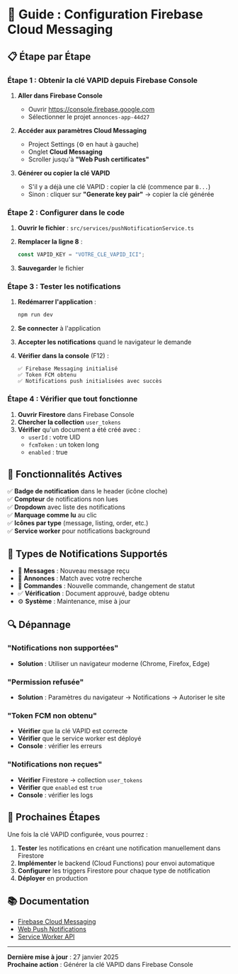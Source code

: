 # 🔔 Guide : Configuration Firebase Cloud Messaging

## 📋 Étape par Étape

### Étape 1 : Obtenir la clé VAPID depuis Firebase Console

1. **Aller dans Firebase Console**
   - Ouvrir https://console.firebase.google.com
   - Sélectionner le projet `annonces-app-44d27`

2. **Accéder aux paramètres Cloud Messaging**
   - Project Settings (⚙️ en haut à gauche)
   - Onglet **Cloud Messaging**
   - Scroller jusqu'à **"Web Push certificates"**

3. **Générer ou copier la clé VAPID**
   - S'il y a déjà une clé VAPID : copier la clé (commence par `B...`)
   - Sinon : cliquer sur **"Generate key pair"** → copier la clé générée

### Étape 2 : Configurer dans le code

1. **Ouvrir le fichier** : `src/services/pushNotificationService.ts`

2. **Remplacer la ligne 8** :
   ```typescript
   const VAPID_KEY = "VOTRE_CLE_VAPID_ICI";
   ```

3. **Sauvegarder** le fichier

### Étape 3 : Tester les notifications

1. **Redémarrer l'application** :
   ```bash
   npm run dev
   ```

2. **Se connecter** à l'application

3. **Accepter les notifications** quand le navigateur le demande

4. **Vérifier dans la console** (F12) :
   ```
   ✅ Firebase Messaging initialisé
   ✅ Token FCM obtenu
   ✅ Notifications push initialisées avec succès
   ```

### Étape 4 : Vérifier que tout fonctionne

1. **Ouvrir Firestore** dans Firebase Console
2. **Chercher la collection** `user_tokens`
3. **Vérifier** qu'un document a été créé avec :
   - `userId` : votre UID
   - `fcmToken` : un token long
   - `enabled` : true

## 🎯 Fonctionnalités Actives

✅ **Badge de notification** dans le header (icône cloche)  
✅ **Compteur** de notifications non lues  
✅ **Dropdown** avec liste des notifications  
✅ **Marquage comme lu** au clic  
✅ **Icônes par type** (message, listing, order, etc.)  
✅ **Service worker** pour notifications background  

## 📱 Types de Notifications Supportés

- 💬 **Messages** : Nouveau message reçu
- 📝 **Annonces** : Match avec votre recherche
- 🛒 **Commandes** : Nouvelle commande, changement de statut
- ✅ **Vérification** : Document approuvé, badge obtenu
- ⚙️ **Système** : Maintenance, mise à jour

## 🔍 Dépannage

### "Notifications non supportées"
- **Solution** : Utiliser un navigateur moderne (Chrome, Firefox, Edge)

### "Permission refusée"
- **Solution** : Paramètres du navigateur → Notifications → Autoriser le site

### "Token FCM non obtenu"
- **Vérifier** que la clé VAPID est correcte
- **Vérifier** que le service worker est déployé
- **Console** : vérifier les erreurs

### "Notifications non reçues"
- **Vérifier** Firestore → collection `user_tokens`
- **Vérifier** que `enabled` est `true`
- **Console** : vérifier les logs

## 🚀 Prochaines Étapes

Une fois la clé VAPID configurée, vous pourrez :

1. **Tester** les notifications en créant une notification manuellement dans Firestore
2. **Implémenter** le backend (Cloud Functions) pour envoi automatique
3. **Configurer** les triggers Firestore pour chaque type de notification
4. **Déployer** en production

## 📚 Documentation

- [Firebase Cloud Messaging](https://firebase.google.com/docs/cloud-messaging)
- [Web Push Notifications](https://developer.mozilla.org/en-US/docs/Web/API/Push_API)
- [Service Worker API](https://developer.mozilla.org/en-US/docs/Web/API/Service_Worker_API)

---

**Dernière mise à jour** : 27 janvier 2025  
**Prochaine action** : Générer la clé VAPID dans Firebase Console
